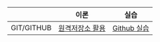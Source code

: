 |            |            이론             |                실습                |
| ---------- | :-------------------------: | :--------------------------------: |
| GIT/GITHUB | [원격저장소 활용](./7.6.md) | [Github 실습](./Github_pratice.md) |